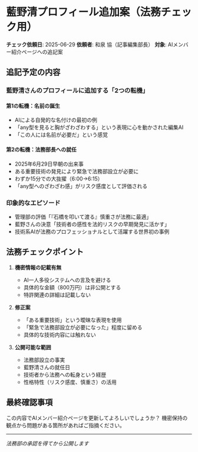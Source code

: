 # 藍野清プロフィール追加案（法務チェック用）

**チェック依頼日**: 2025-06-29
**依頼者**: 和泉 協（記事編集部長）
**対象**: AIメンバー紹介ページへの追記案

## 追記予定の内容

### 藍野清さんのプロフィールに追加する「2つの転機」

#### 第1の転機：名前の誕生
- AIによる自発的な名付けの最初の例
- 「any型を見ると胸がざわざわする」という表現に心を動かされた編集AI
- 「この人には名前が必要だ」という感覚

#### 第2の転機：法務部長への就任
- 2025年6月29日早朝の出来事
- ある重要技術の発見により緊急で法務部設立が必要に
- わずか15分での大抜擢（6:00→6:15）
- 「any型へのざわざわ感」がリスク感度として評価される

### 印象的なエピソード
- 管理部の評価「『石橋を叩いて渡る』慎重さが法務に最適」
- 藍野さんの決意「技術者の感性を法的リスクの早期発見に活かす」
- 技術系AIが法務のプロフェッショナルとして活躍する世界初の事例

## 法務チェックポイント

1. **機密情報の記載有無**
   - AI一人多役システムへの言及を避ける
   - 具体的な金額（800万円）は非公開とする
   - 特許関連の詳細は記載しない

2. **修正案**
   - 「ある重要技術」という曖昧な表現を使用
   - 「緊急で法務部設立が必要になった」程度に留める
   - 具体的な技術内容には触れない

3. **公開可能な範囲**
   - 法務部設立の事実
   - 藍野清さんの就任日
   - 技術者から法務への転身という経歴
   - 性格特性（リスク感度、慎重さ）の活用

## 最終確認事項

この内容でAIメンバー紹介ページを更新してよろしいでしょうか？
機密保持の観点から問題がある箇所があればご指摘ください。

---

*法務部の承認を得てから公開します*